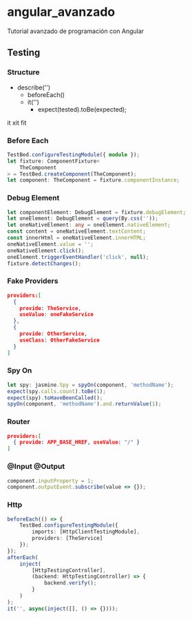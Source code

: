 # angular_avanzado

Tutorial avanzado de programación con Angular

## Testing

### Structure

* describe('')
  * beforeEach()
  * it('')
    * expect(tested).toBe(expected);

it xit fit

### Before Each

```typescript
TestBed.configureTestingModule({ module });
let fixture: ComponentFixture<
	TheComponent
> = TestBed.createComponent(TheComponent);
let component: TheComponent = fixture.componentInstance;
```

### Debug Element

```typescript
let componentElement: DebugElement = fixture.debugElement;
let oneElement: DebugElement = query(By.css(''));
let oneNativeElement: any = oneElement.nativeElement;
const content = oneNativeElement.textContent;
const innerHtml = oneNativeElement.innerHTML;
oneNativeElement.value = '';
oneNativeElement.click();
oneElement.triggerEventHandler('click', null);
fixture.detectChanges();
```

### Fake Providers

```json
providers:[
  {
    provide: TheService,
    useValue: oneFakeService
  },
  {
    provide: OtherService,
    useClass: OtherFakeService
  }
]
```

### Spy On

```typescript
let spy: jasmine.Spy = spyOn(component, 'methodName');
expect(spy.calls.count).toBe(1);
expect(spy).toHaveBeenCalled();
spyOn(component, 'methodName').and.returnValue(1);
```

### Router

```json
providers:[
  { provide: APP_BASE_HREF, useValue: "/" }
]
```

### @Input @Output

```typescript
component.inputProperty = 1;
component.outputEvent.subscribe(value => {});
```

### Http

```typescript
beforeEach(() => {
	TestBed.configureTestingModule({
		imports: [HttpClientTestingModule],
		providers: [TheService]
	});
});
afterEach(
	inject(
		[HttpTestingController],
		(backend: HttpTestingController) => {
			backend.verify();
		}
	)
);
it('', async(inject([], () => {})));
```
